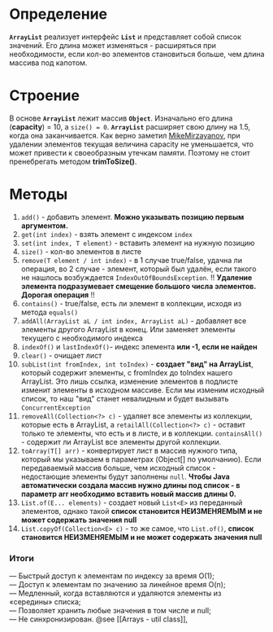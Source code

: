 # Определение
**`ArrayList`** реализует интерфейс **`List`** и представляет собой список значений. Его длина может изменяться - расширяться при необходимости, если кол-во элементов становиться больше, чем длина массива под капотом.
# Строение
В основе **`ArrayList`** лежит массив **`Object`**. Изначально его длина (**capacity**) = 10, а `size() = 0`.
**`ArrayList`** расширяет свою длину на 1.5, когда она заканчивается.
Как верно заметил [MikeMirzayanov](http://habrahabr.ru/users/mikemirzayanov/), при удалении элементов текущая величина capacity не уменьшается, что может привести к своеобразным утечкам памяти. Поэтому не стоит пренебрегать методом **trimToSize()**.
# Методы
1. `add()` - добавить элемент. **Можно указывать позицию первым аргументом.**
2. `get(int index)` - взять элемент с индексом `index`
3. `set(int index, T element)` - вставить элемент на нужную позицию
4. `size()` - кол-во элементов в листе
5. `remove(T element / int index)` - в 1 случае true/false, удачна ли операция, во 2 случае - элемент, который был удалён, если такого не нашлось возбуждается `IndexOutOfBoundsException`.
	!! **Удаление элемента подразумевает смещение большого числа элементов. Дорогая операция** !!
5. `contains()` - true/false, есть ли элемент в коллекции, исходя из метода `equals()`
6. `addAll(ArrayList aL / int index, ArrayList aL)` - добавляет все элементы другого ArrayList в конец. Или заменяет элементы текущего с необходимого индекса
7. `indexOf()` и `lastIndexOf()`- индекс элемента **или -1, если не найден**
8. `clear()` - очищает лист
9. `subList(int fromIndex, int toIndex)` - **создает "вид" на ArrayList**, который содержит элементы, с fromIndex до toIndex нашего ArrayList. Это лишь ссылка, изменение элементов в подлисте изменит элементы в исходном массиве. Если мы изменим исходный список, то наш "вид" станет невалидным и будет вызывать `ConcurrentException`
10. `removeAll(Collection<?> c)` - удаляет все элементы из коллекции, которые есть в ArrayList, а `retailAll(Collection<?> c)` - оставит только те элементы, что есть и в листе, и в коллекции. `containsAll()` - содержит ли ArrayList все элементы другой коллекции.
11. `toArray(T[] arr)` - конвертирует лист в массив нужного типа, который мы указываем в параметрах (Object[] по умолчанию). Если передаваемый массив больше, чем исходный список - недостающие элементы будут заполнены `null`. **Чтобы Java автоматически создала массив нужно длины под список - в параметр arr необходимо вставить новый массив длины 0.**
12. `List.of(E... elements)` - создает новый `List<E>` из переданный элементов, однако такой **список становится НЕИЗМЕНЯЕМЫМ и не может содержать значения null**
13. `List.copyOf(Collection<E> c)` - то же самое, что `List.of()`, **список становится НЕИЗМЕНЯЕМЫМ и не может содержать значения null**
### Итоги

  
— Быстрый доступ к элементам по индексу за время O(1);  
— Доступ к элементам по значению за линейное время O(n);  
— Медленный, когда вставляются и удаляются элементы из «середины» списка;  
— Позволяет хранить любые значения в том числе и null;  
— Не синхронизирован.
@see
[[Arrays - util class]], 